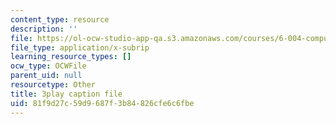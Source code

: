 ```yaml
---
content_type: resource
description: ''
file: https://ol-ocw-studio-app-qa.s3.amazonaws.com/courses/6-004-computation-structures-spring-2017/81f9d27c59d9687f3b84826cfe6c6fbe_J6rzqMwDUmM.srt
file_type: application/x-subrip
learning_resource_types: []
ocw_type: OCWFile
parent_uid: null
resourcetype: Other
title: 3play caption file
uid: 81f9d27c-59d9-687f-3b84-826cfe6c6fbe
---
```

